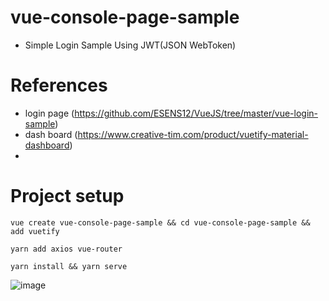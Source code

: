 # vue-console-page-sample
 - Simple Login Sample Using JWT(JSON WebToken)

# References
 - login page (https://github.com/ESENS12/VueJS/tree/master/vue-login-sample)
 - dash board (https://www.creative-tim.com/product/vuetify-material-dashboard)
 - 

# Project setup
```
vue create vue-console-page-sample && cd vue-console-page-sample && add vuetify
```

```
yarn add axios vue-router
```

```
yarn install && yarn serve
```


![image](https://user-images.githubusercontent.com/20294219/74017052-da266600-49d6-11ea-95b6-dd743ce3ae78.png)
